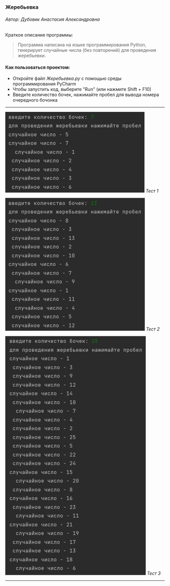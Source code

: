 ### Жеребьевка
###### *Автор: Дубовик Анастасия Александровна*
Краткое описание программы:
> Программа написана на языке программирования Python, генерирует случайные числа (без повторений) для проведения жеребьевки.

#### **Как пользоваться проектом:**
+ Откройте файл *Жеребьевка.py* с помощью среды программирования PyCharm 
+ Чтобы запустить код, выберите "Run" (или нажмите Shift + F10)
+ Введите количество бочек, нажимайте пробел для вывода номера очередного бочонка
---

![тест1](тест_1.png)
*Тест 1*

![тест2](тест_2.png)
*Тест 2*

![тест3](тест_3.png)
*Тест 3*


---